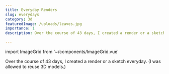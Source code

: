 ```yaml
---
title: Everyday Renders
slug: everydays
category: 3d
featuredImage: /uploads/leaves.jpg
importance: 1
description: Over the course of 43 days, I created a render or a sketch everyday.

---
```

import ImageGrid from '~/components/ImageGrid.vue'

Over the course of 43 days, I created a render or a sketch everyday. (I was allowed to reuse 3D models.)

<ImageGrid name="everyday_" first="1" :last="43" suffix=".jpg"/>